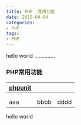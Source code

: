 ```yaml
---
title: PHP -常用功能
date: 2015-04-04
categories: 
- PHP
tags:
- PHP
---
```


hello world ..............

### PHP常用功能

| [phpunit](https://phpunit.readthedocs.io/en/7.3/textui.html#textui-examples-testcaseclass-php "phpunit") |      |      |
| ------------------------------------------------------------ | ---- | ---- |
|                                                              |      |      |
|                                                              |      |      |
| aaa                                                          | bbbb | dddd |



hello world